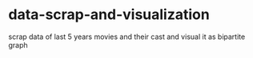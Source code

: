 # data-scrap-and-visualization
scrap data of last 5 years movies and their cast and visual it as bipartite graph
